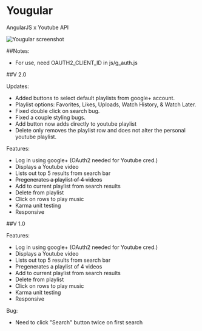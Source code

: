 # Yougular
AngularJS x Youtube API

![Yougular screenshot](https://raw.github.com/ariellav/Yougular/master/imgs/yougular-screenshot.png)

##Notes: 
  * For use, need OAUTH2_CLIENT_ID in js/g_auth.js

##V 2.0
  
  Updates: 
  * Added buttons to select default playlists from google+ account.
  * Playlist options: Favorites, Likes, Uploads, Watch History, & Watch Later.
  * Fixed double click on search bug.
  * Fixed a couple styling bugs. 
  * Add button now adds directly to youtube playlist
  * Delete only removes the playlist row and does not alter the personal youtube playlist. 

  Features:
  * Log in using google+ (OAuth2 needed for Youtube cred.)
  * Displays a Youtube video
  * Lists out top 5 results from search bar
  * ~~Pregenerates a playlist of 4 videos~~
  * Add to current playlist from search results
  * Delete from playlist
  * Click on rows to play music
  * Karma unit testing
  * Responsive

##V 1.0

  Features: 
  * Log in using google+ (OAuth2 needed for Youtube cred.)
  * Displays a Youtube video
  * Lists out top 5 results from search bar
  * Pregenerates a playlist of 4 videos
  * Add to current playlist from search results
  * Delete from playlist
  * Click on rows to play music
  * Karma unit testing
  * Responsive
  
  Bug: 
  * Need to click "Search" button twice on first search
